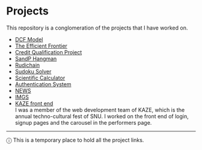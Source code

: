 # Projects

This repository is a conglomeration of the projects that I have worked on.

- [DCF Model](https://github.com/SaranBodduluri/DCF-Model)
- [The Efficient Frontier](https://github.com/SaranBodduluri/Efficient-Frontier) 
- [Credit Qualification Project](https://github.com/SaranBodduluri/Credit-Qualification-Project)
- [SandP Hangman](https://github.com/SaranBodduluri/SandPHangman)
- [Rudichain](https://github.com/SaranBodduluri/Rudichain)
- [Sudoku Solver](https://github.com/SaranBodduluri/Sudoku-solver)
- [Scientific Calculator](https://github.com/SaranBodduluri/Scientific-Calculator)
- [Authentication System](https://github.com/SaranBodduluri/Authentication-system) 
- [NEWS](https://github.com/SaranBodduluri/NEWS) 
- [IMGS](https://github.com/SaranBodduluri/IMGS)
- [KAZE front end](https://kaze-dev.netlify.app/)\
  I was a member of the web development team of KAZE, which is the annual techno-cultural fest of SNU. I worked on the front end of login, signup pages and the carousel in the performers page.  

----
ⓘ This is a temporary place to hold all the project links.

<!-- 

---

There are more projects that I am working on.\
Hoepfully they will be added here soon :) -->

